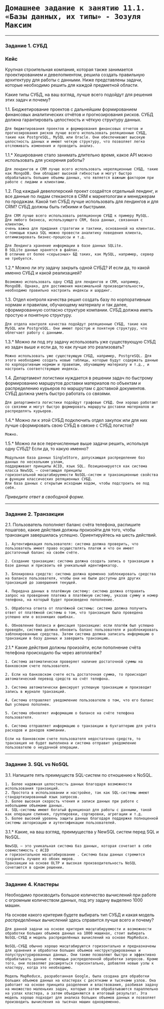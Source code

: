 # `Домашнее задание к занятию 11.1. «Базы данных, их типы» - Зозуля Максим`

---

### Задание 1. СУБД

### Кейс
Крупная строительная компания, которая также занимается проектированием и девелопментом, решила создать 
правильную архитектуру для работы с данными. Ниже представлены задачи, которые необходимо решить для
каждой предметной области. 

Какие типы СУБД, на ваш взгляд, лучше всего подойдут для решения этих задач и почему? 
 
1.1. Бюджетирование проектов с дальнейшим формированием финансовых аналитических отчётов и прогнозирования рисков.
СУБД должна гарантировать целостность и чёткую структуру данных.

```
Для бюджетирования проектов и формирования финансовых отчетов и прогнозирования рисков лучше всего использовать реляционные СУБД, такие как PostgreSQL, MySQL или Oracle. Они обеспечивают высокую целостность данных и имеют четкую структуру, что позволяет легко отслеживать изменения и проводить анализ.

```

1.1.* Хеширование стало занимать длительно время, какое API можно использовать для ускорения работы? 

```
Для лендингов и CRM лучше всего использовать нереляционные СУБД, такие как MongoDB. Они обладают высокой гибкостью и могут быстро обрабатывать большие объемы данных, что является важным фактором при работе с лидами и клиентами.
```

1.2. Под каждый девелоперский проект создаётся отдельный лендинг, и все данные по лидам стекаются в CRM к 
маркетологам и менеджерам по продажам. Какой тип СУБД лучше использовать для лендингов и для CRM? 
СУБД должны быть гибкими и быстрыми.

```
Для CRM лучше всего использовать реляционную СУБД к примеру MySQL. 
Для любого бизнеса, использующего CRM, база данных, связанная с клиентом, 
очень важна для придания стратегии и тактики, основанной на клиентах. 
С помощью языка SQL можно провести аналитику поведения клиента, оптимизировать бизнес-процессы и т.д. 
```

```
Для Лендинга хранение информации в базе данных SQLite. 
В SQLite данные хранятся в файлах. 
В отличие от более «серьезных» БД таких, как MySQL, например, сервер не требуется.
```

1.2.* Можно ли эту задачу закрыть одной СУБД? И если да, то какой именно СУБД и какой реализацией?

```
Возможно использовать одну СУБД для лендингов и CRM, например, MongoDB. Однако, для достижения максимальной производительности, необходимо правильно настроить индексы и шардинг.
```

1.3. Отдел контроля качества решил создать базу по корпоративным нормам и правилам, обучающему материалу 
и так далее, сформированную согласно структуре компании. СУБД должна иметь простую и понятную структуру.

```
Для отдела контроля качества подойдут реляционные СУБД, такие как MySQL или PostgreSQL. Они имеют простую и понятную структуру, что облегчает работу с данными.
```

1.3.* Можно ли под эту задачу использовать уже существующую СУБД из задач выше и если да, то как лучше это 
реализовать?

```
Можно использовать уже существующую СУБД, например, PostgreSQL. Для этого необходимо создать новые таблицы, которые будут содержать данные по корпоративным нормам и правилам, обучающему материалу и т.д., и настроить соответствующие индексы.
```

1.4. Департамент логистики нуждается в решении задач по быстрому формированию маршрутов доставки материалов 
по объектам и распределению курьеров по маршрутам с доставкой документов. СУБД должна уметь быстро работать
со связями.

```
Для департамента логистики подойдут графовые СУБД. Они хорошо работают со связями и могут быстро формировать маршруты доставки материалов и распределять курьеров.
```

1.4.* Можно ли к этой СУБД подключить отдел закупок или для них лучше сформировать свою СУБД в связке с СУБД 
логистов?

```
Можно.
```

1.5.* Можно ли все перечисленные выше задачи решить, используя одну СУБД? Если да, то какую именно?

```
Модульная база данных SingleStore, допускающая распределение баз данных по нескольким узлам, 
поддерживает принципы ACID, язык SQL. Позиционируется как система класса NewSQL — сочетающая принципы 
горизонтальной масштабируемости NoSQL-систем и транзакционные свойства и функции классических реляционных СУБД.
Или база данных с открытым исходным кодом, чтобы подстроить ее под себя.
```

*Приведите ответ в свободной форме.*

---

### Задание 2. Транзакции

2.1. Пользователь пополняет баланс счёта телефона, распишите пошагово, какие действия должны произойти для того, чтобы 
транзакция завершилась успешно. Ориентируйтесь на шесть действий.

```
1. Аутентификация пользователя: система должна проверить, что пользователь имеет право осуществлять платеж и что он имеет достаточный баланс на своём счёте.

2. Создание транзакции: система должна создать запись о транзакции в базе данных и присвоить ей уникальный идентификатор.

3. Блокировка средств: система должна временно заблокировать средства на балансе пользователя, чтобы они не были доступны для других транзакций до завершения текущей.

4. Передача данных в платёжную систему: система должна отправить запрос на проведение платежа в платёжную систему, указав сумму и номер телефона, на который будет произведено пополнение.

5. Обработка ответа от платёжной системы: система должна получить ответ от платёжной системы о том, что транзакция была проведена успешно или о возникших ошибках.

6. Обновление баланса и фиксация транзакции: если платёж был успешно проведён, система должна обновить баланс пользователя и разблокировать заблокированные средства. Затем система должна записать информацию о транзакции в базу данных и завершить транзакцию.
```

2.1.* Какие действия должны произойти, если пополнение счёта телефона происходило бы через автоплатёж?

```
1. Система автоматически проверяет наличие достаточной суммы на банковском счете пользователя.

2. Если на банковском счете есть достаточная сумма, то происходит автоматический перевод средств на счёт телефона.

3. Система автоматически фиксирует успешную транзакцию и производит запись в журнале транзакций.

4. Система отправляет уведомление пользователю о том, что его баланс был успешно пополнен.

5. Система обновляет информацию о балансе на счёте телефона пользователя.

6. Система отправляет информацию о транзакции в бухгалтерию для учёта расходов и доходов компании.

Если на банковском счете пользователя недостаточно средств, то транзакция не будет выполнена и система отправит уведомление пользователю о неудачной операции.
```

---

### Задание 3. SQL vs NoSQL

3.1. Напишите пять преимуществ SQL-систем по отношению к NoSQL. 

```
1. Более надежная целостность данных благодаря возможности использования транзакций.
2. Простота в использовании и настройке, так как SQL-системы имеют стандартизированный язык запросов.
3. Более высокая скорость чтения и записи данных при работе с небольшими объемами данных.
4. SQL-системы имеют богатый функционал для работы с данными, такой как операции слияния, группировки, сортировки, агрегации и т.д.
5. Более высокий уровень защиты данных благодаря поддержке полноценной системы авторизации и аутентификации пользователей.
```

3.1.* Какие, на ваш взгляд, преимущества у NewSQL систем перед SQL и NoSQL.

```
NewSQL — это уникальная система баз данных, которая сочетает в себе совместимость с ACID 
и горизонтальное масштабирование . Система базы данных стремится сохранить лучшее из обоих миров. 
Транзакции на основе OLTP и высокая производительность NoSQL сочетаются в одном решении.
```

---

### Задание 4. Кластеры

Необходимо производить большое количество вычислений при работе с огромным количеством данных, под эту задачу 
выделено 1000 машин. 

На основе какого критерия будете выбирать тип СУБД и какая модель *распределённых вычислений* 
здесь справится лучше всего и почему?

```
Для данной задачи на основе критерия масштабируемости и возможности обработки больших объемов данных на 1000 машинах, стоит выбирать NoSQL-СУБД и модель распределённых вычислений на основе MapReduce.

NoSQL-СУБД обычно хорошо масштабируются горизонтально и предназначены для хранения и обработки больших объемов неструктурированных и полуструктурированных данных. Они также позволяют быстро и эффективно обрабатывать данные с помощью распределенной обработки запросов. Кроме того, они позволяют расширяться горизонтально, добавляя новые узлы к кластеру, когда это необходимо.

Модель MapReduce, разработанная Google, была создана для обработки больших объемов данных на кластерах с десятками и тысячами узлов. Она работает на основе принципа разделения и властвования, разбивая задачу на множество маленьких задач, которые затем обрабатываются параллельно на узлах кластера, а затем объединяются в итоговый результат. Эта модель хорошо подходит для анализа больших объемов данных и позволяет производить вычисления на тысячах машин одновременно.
```

